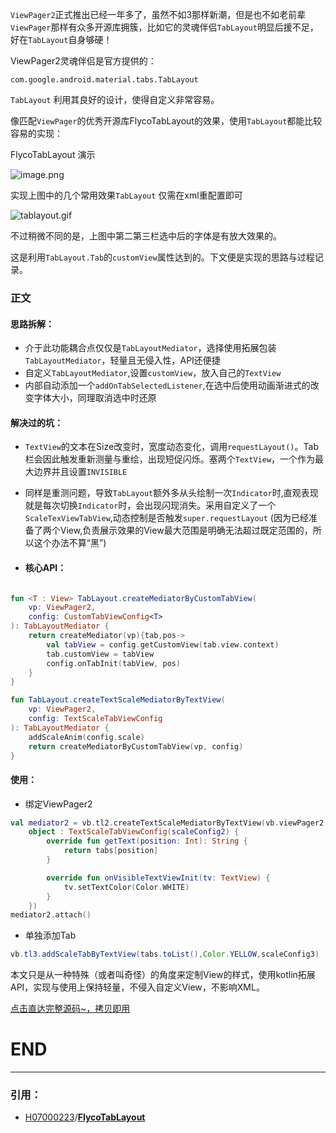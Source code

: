 
`ViewPager2`正式推出已经一年多了，虽然不如3那样新潮，但是也不如老前辈`ViewPager`那样有众多开源库拥簇，比如它的灵魂伴侣`TabLayout`明显后援不足，好在`TabLayout`自身够硬！

ViewPager2灵魂伴侣是官方提供的：
```
com.google.android.material.tabs.TabLayout
```
`TabLayout` 利用其良好的设计，使得自定义非常容易。

像匹配`ViewPager`的优秀开源库FlycoTabLayout的效果，使用`TabLayout`都能比较容易的实现：

FlycoTabLayout 演示

![image.png](https://p6-juejin.byteimg.com/tos-cn-i-k3u1fbpfcp/c563e436c4344814b6b0378967696edf~tplv-k3u1fbpfcp-watermark.image?)

实现上图中的几个常用效果`TabLayout` 仅需在xml重配置即可


![tablayout.gif](https://p3-juejin.byteimg.com/tos-cn-i-k3u1fbpfcp/8e237249806744b98d0acb2f459aed1d~tplv-k3u1fbpfcp-watermark.image?)

不过稍微不同的是，上图中第二第三栏选中后的字体是有放大效果的。

这是利用`TabLayout.Tab`的`customView`属性达到的。下文便是实现的思路与过程记录。


### 正文

 #### 思路拆解：
* 介于此功能耦合点仅仅是`TabLayoutMediator`，选择使用拓展包装`TabLayoutMediator`，轻量且无侵入性，API还便捷
* 自定义`TabLayoutMediator`,设置`customView`，放入自己的`TextView`
* 内部自动添加一个`addOnTabSelectedListener`,在选中后使用动画渐进式的改变字体大小，同理取消选中时还原
    
#### 解决过的坑：
* `TextView`的文本在Size改变时，宽度动态变化，调用`requestLayout()`。Tab栏会因此触发重新测量与重绘，出现短促闪烁。塞两个`TextView`，一个作为最大边界并且设置`INVISIBLE`
* 同样是重测问题，导致`TabLayout`额外多从头绘制一次`Indicator`时,直观表现就是每次切换`Indicator`时，会出现闪现消失。采用自定义了一个`ScaleTexViewTabView`,动态控制是否触发`super.requestLayout`
(因为已经准备了两个View,负责展示效果的View最大范围是明确无法超过既定范围的，所以这个办法不算“黑”)

* #### 核心API：

```Kotlin

fun <T : View> TabLayout.createMediatorByCustomTabView(
    vp: ViewPager2,
    config: CustomTabViewConfig<T>
): TabLayoutMediator {
    return createMediator(vp){tab,pos->
        val tabView = config.getCustomView(tab.view.context)
        tab.customView = tabView
        config.onTabInit(tabView, pos)
    }
}

fun TabLayout.createTextScaleMediatorByTextView(
    vp: ViewPager2,
    config: TextScaleTabViewConfig
): TabLayoutMediator {
    addScaleAnim(config.scale)
    return createMediatorByCustomTabView(vp, config)
}
```
#### 使用：
* 绑定ViewPager2 

```kotlin
val mediator2 = vb.tl2.createTextScaleMediatorByTextView(vb.viewPager2,
    object : TextScaleTabViewConfig(scaleConfig2) {
        override fun getText(position: Int): String {
            return tabs[position]
        }

        override fun onVisibleTextViewInit(tv: TextView) {
            tv.setTextColor(Color.WHITE)
        }
    })
mediator2.attach()

```
* 单独添加Tab
```java
vb.tl3.addScaleTabByTextView(tabs.toList(),Color.YELLOW,scaleConfig3)
```

本文只是从一种特殊（或者叫奇怪）的角度来定制View的样式，使用kotlin拓展API，实现与使用上保持轻量，不侵入自定义View，不影响XML。


[点击直达完整源码~，拷贝即用](https://github.com/HarkBen/LovelyTabLayoutExt/blob/master/app/src/main/java/com/grock/TabLayoutExt.kt)

# END
*** 
### 引用：
* [H07000223](https://github.com/H07000223)/**[FlycoTabLayout](https://github.com/H07000223/FlycoTabLayout)**
